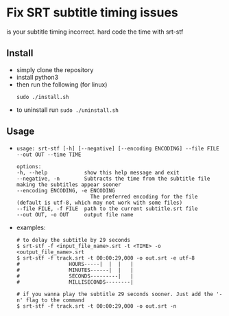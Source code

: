 # Fix SRT subtitle timing issues
is your subtitle timing incorrect.
hard code the time with srt-stf

## Install
- simply clone the repository
- install python3
- then run the following (for linux)
    ```
    sudo ./install.sh
    ```
- to uninstall run ```sudo ./uninstall.sh```

## Usage
-   ```
    usage: srt-stf [-h] [--negative] [--encoding ENCODING] --file FILE --out OUT --time TIME

    options:
    -h, --help            show this help message and exit
    --negative, -n        Subtracts the time from the subtitle file making the subtitles appear sooner
    --encoding ENCODING, -e ENCODING
                            The preferred encoding for the file (default is utf-8, which may not work with some files)
    --file FILE, -f FILE  path to the current subtitle.srt file
    --out OUT, -o OUT     output file name
    ```
- examples:
    ```
    # to delay the subtitle by 29 seconds
    $ srt-stf -f <input_file_name>.srt -t <TIME> -o <output_file_name>.srt
    $ srt-stf -f track.srt -t 00:00:29,000 -o out.srt -e utf-8
    #                HOURS-----|  |  |   | 
    #                MINUTES------|  |   | 
    #                SECONDS---------|   | 
    #                MILLISECONDS--------|

    # if you wanna play the subtitle 29 seconds sooner. Just add the '-n' flag to the command
    $ srt-stf -f track.srt -t 00:00:29,000 -o out.srt -n
    ```